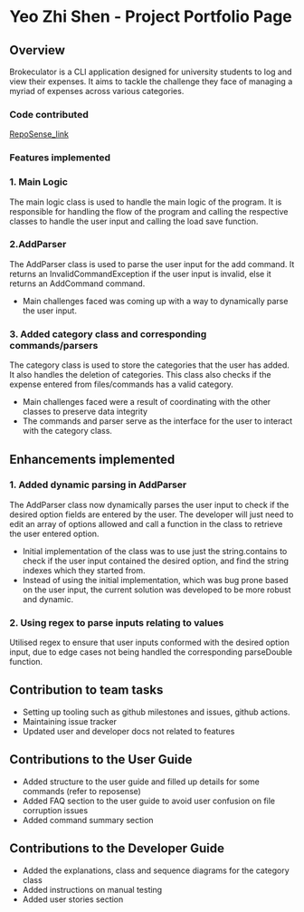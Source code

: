 # Yeo Zhi Shen - Project Portfolio Page

## Overview
Brokeculator is a CLI application designed for university students to log and view their
expenses. It aims to tackle the challenge they face of managing a myriad of expenses across various categories.

### Code contributed 
[RepoSense_link](https://nus-cs2113-ay2324s2.github.io/tp-dashboard/?search=yeozhishen&sort=groupTitle&sortWithin=title&timeframe=commit&mergegroup=&groupSelect=groupByRepos&breakdown=true&checkedFileTypes=docs~functional-code~test-code~other&since=2024-02-23&tabOpen=true&tabType=authorship&tabAuthor=yeozhishen&tabRepo=AY2324S2-CS2113-F14-1%2Ftp%5Bmaster%5D&authorshipIsMergeGroup=false&authorshipFileTypes=docs~functional-code~test-code~other&authorshipIsBinaryFileTypeChecked=false&authorshipIsIgnoredFilesChecked=false)

### Features implemented
### 1. Main Logic
The main logic class is used to handle the main logic of the program. It is responsible for handling the flow
of the program and calling the respective classes to handle the user input and calling the load save function.

### 2.AddParser
The AddParser class is used to parse the user input for the add command. 
It returns an InvalidCommandException if the user input is invalid, else it returns an AddCommand command.
- Main challenges faced was coming up with a way to dynamically parse the user input. 

### 3. Added category class and corresponding commands/parsers
The category class is used to store the categories that the user has added. It also handles the deletion of categories.
This class also checks if the expense entered from files/commands has a valid category.
- Main challenges faced were a result of coordinating with the other classes to preserve data integrity
- The commands and parser serve as the interface for the user to interact with the category class.

## Enhancements implemented
### 1. Added dynamic parsing in AddParser
The AddParser class now dynamically parses the user input to check if the desired option fields are entered by the user.
The developer will just need to edit an array of options allowed and call a function in the class to retrieve the user entered option.
- Initial implementation of the class was to use just the string.contains to check if the user input contained the desired option, and find the string indexes which they started from. 
- Instead of using the initial implementation, which was bug prone based on the user input, the current solution was developed to be more robust and dynamic.


### 2. Using regex to parse inputs relating to values
Utilised regex to ensure that user inputs conformed with the desired option input,
due to edge cases not being handled the corresponding parseDouble function.

## Contribution to team tasks
- Setting up tooling such as github milestones and issues, github actions.
- Maintaining issue tracker
- Updated user and developer docs not related to features

## Contributions to the User Guide 
- Added structure to the user guide and filled up details for some commands (refer to reposense)
- Added FAQ section to the user guide to avoid user confusion on file corruption issues
- Added command summary section

## Contributions to the Developer Guide
- Added the explanations, class and sequence diagrams for the category class
- Added instructions on manual testing
- Added user stories section

